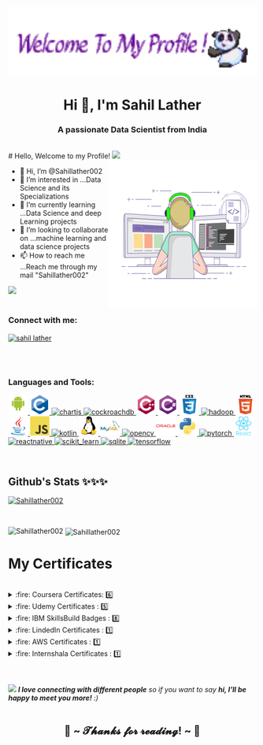 <div align="center">
<img hight="200" width="800" alt="GIF" align="center" src="https://github.com/Sahillather002/My-Portfolio/blob/master/img/Welcome_to_my_profile_1.gif">
</div>
<h1 align="center">Hi 👋, I'm Sahil Lather</h1>
<h3 align="center">A passionate Data Scientist from India</h3>
<br>
# Hello, Welcome to my Profile! <img src="https://raw.githubusercontent.com/MartinHeinz/MartinHeinz/master/wave.gif" width="70px">
<img align='right' height="300" width="300" src="https://github.com/Sahillather002/My-Portfolio/blob/master/img/coding.gif" width="230">

- 👋 Hi, I’m @Sahillather002
- 👀 I’m interested in ...Data Science and its Specializations
- 🌱 I’m currently learning ...Data Science and deep Learning projects
- 💞️ I’m looking to collaborate on ...machine learning and data science projects
- 📫 How to reach me ...Reach me through my mail "Sahillather002"
<!---
Sahillather002/Sahillather002 is a ✨ special ✨ repository because its `README.md` (this file) appears on your GitHub profile.
You can click the Preview link to take a look at your changes.
--->
![](https://visitor-badge.laobi.icu/badge?page_id=CharalambosIoannou.Sahillather002)
<br>
<br>
<h3 align="left">Connect with me:</h3>
<p align="left">
<a href="https://www.linkedin.com/in/sahil-lather/" target="blank"><img align="center" src="https://raw.githubusercontent.com/rahuldkjain/github-profile-readme-generator/master/src/images/icons/Social/linked-in-alt.svg" alt="sahil lather" height="30" width="40" /></a>
</p>
<br>
<br>
<h3 align="left">Languages and Tools:</h3>
<p align="left">
<a href="https://developer.android.com" target="_blank"> <img src="https://raw.githubusercontent.com/devicons/devicon/master/icons/android/android-original-wordmark.svg" alt="android" width="40" height="40"/> </a> 
</a> <a href="https://www.cprogramming.com/" target="_blank"> <img src="https://raw.githubusercontent.com/devicons/devicon/master/icons/c/c-original.svg" alt="c" width="40" height="40"/> 
</a> <a href="https://www.chartjs.org" target="_blank"> <img src="https://www.chartjs.org/media/logo-title.svg" alt="chartjs" width="40" height="40"/>
</a> <a href="https://www.cockroachlabs.com/product/cockroachdb/" target="_blank"> <img src="https://cdn.worldvectorlogo.com/logos/cockroachdb.svg" alt="cockroachdb" width="40" height="40"/> 
</a> <a href="https://www.w3schools.com/cpp/" target="_blank"> <img src="https://raw.githubusercontent.com/devicons/devicon/master/icons/cplusplus/cplusplus-original.svg" alt="cplusplus" width="40" height="40"/> 
</a> <a href="https://www.w3schools.com/cs/" target="_blank"> <img src="https://raw.githubusercontent.com/devicons/devicon/master/icons/csharp/csharp-original.svg" alt="csharp" width="40" height="40"/> 
</a> <a href="https://www.w3schools.com/css/" target="_blank"> <img src="https://raw.githubusercontent.com/devicons/devicon/master/icons/css3/css3-original-wordmark.svg" alt="css3" width="40" height="40"/>  
</a> <a href="https://hadoop.apache.org/" target="_blank"> <img src="https://www.vectorlogo.zone/logos/apache_hadoop/apache_hadoop-icon.svg" alt="hadoop" width="40" height="40"/>
</a> <a href="https://www.w3.org/html/" target="_blank"> <img src="https://raw.githubusercontent.com/devicons/devicon/master/icons/html5/html5-original-wordmark.svg" alt="html5" width="40" height="40"/> </a>
<a href="https://www.java.com" target="_blank"> <img src="https://raw.githubusercontent.com/devicons/devicon/master/icons/java/java-original.svg" alt="java" width="40" height="40"/> </a> 
<a href="https://developer.mozilla.org/en-US/docs/Web/JavaScript" target="_blank"> <img src="https://raw.githubusercontent.com/devicons/devicon/master/icons/javascript/javascript-original.svg" alt="javascript" width="40" height="40"/> </a> 
<a href="https://kotlinlang.org" target="_blank"> <img src="https://www.vectorlogo.zone/logos/kotlinlang/kotlinlang-icon.svg" alt="kotlin" width="40" height="40"/> </a>
<a href="https://www.linux.org/" target="_blank"> <img src="https://raw.githubusercontent.com/devicons/devicon/master/icons/linux/linux-original.svg" alt="linux" width="40" height="40"/> </a>
<a href="https://www.mysql.com/" target="_blank"> <img src="https://raw.githubusercontent.com/devicons/devicon/master/icons/mysql/mysql-original-wordmark.svg" alt="mysql" width="40" height="40"/> </a>  
<a href="https://opencv.org/" target="_blank"> <img src="https://www.vectorlogo.zone/logos/opencv/opencv-icon.svg" alt="opencv" width="40" height="40"/> </a> 
<a href="https://www.oracle.com/" target="_blank"> <img src="https://raw.githubusercontent.com/devicons/devicon/master/icons/oracle/oracle-original.svg" alt="oracle" width="40" height="40"/> </a> 
<a href="https://www.python.org" target="_blank"> <img src="https://raw.githubusercontent.com/devicons/devicon/master/icons/python/python-original.svg" alt="python" width="40" height="40"/> </a> 
<a href="https://pytorch.org/" target="_blank"> <img src="https://www.vectorlogo.zone/logos/pytorch/pytorch-icon.svg" alt="pytorch" width="40" height="40"/> </a> <a href="https://reactjs.org/" target="_blank"> <img src="https://raw.githubusercontent.com/devicons/devicon/master/icons/react/react-original-wordmark.svg" alt="react" width="40" height="40"/> </a> 
<a href="https://reactnative.dev/" target="_blank"> <img src="https://reactnative.dev/img/header_logo.svg" alt="reactnative" width="40" height="40"/> </a> <a href="https://scikit-learn.org/" target="_blank"> <img src="https://upload.wikimedia.org/wikipedia/commons/0/05/Scikit_learn_logo_small.svg" alt="scikit_learn" width="40" height="40"/> </a> 
<a href="https://www.sqlite.org/" target="_blank"> <img src="https://www.vectorlogo.zone/logos/sqlite/sqlite-icon.svg" alt="sqlite" width="40" height="40"/> </a> 
<a href="https://www.tensorflow.org" target="_blank"> <img src="https://www.vectorlogo.zone/logos/tensorflow/tensorflow-icon.svg" alt="tensorflow" width="40" height="40"/> </a>  </a> </p>

<br>

<h2 align="left">Github's Stats ✨✨✨</h3>

<p align="left"> <a href="https://github.com/ryo-ma/github-profile-trophy"><img src="https://github-profile-trophy.vercel.app/?username=Sahillather002" alt="Sahillather002" /></a> </p>
<br>
<p><img align="left" src="https://github-readme-stats.vercel.app/api/top-langs?username=Sahillather002&show_icons=true&locale=en&layout=compact" alt="Sahillather002" /></p>

<p>&nbsp;<img align="center" src="https://github-readme-stats.vercel.app/api?username=Sahillather002&show_icons=true&locale=en" alt="Sahillather002" /></p>

<h1>My Certificates</h1>

<br>


<details> 
  
  <summary>:fire: Coursera Certificates: 6️⃣</summary>

  ![Certificate](https://github.com/Sahillather002/My-Portfolio/blob/master/img/coursera/Coursera%20Python%20for%20Data%20Science%20and%20AI%20Development_01.jpg)
  ![Certificate](https://github.com/Sahillather002/My-Portfolio/blob/master/img/coursera/Coursera%20Basic%20Game%20Development_01.jpg)
  ![Certificate](https://github.com/Sahillather002/My-Portfolio/blob/master/img/coursera/Coursera%20what%20is%20data%20Science_01.jpg) 
  ![Certificate](https://github.com/Sahillather002/My-Portfolio/blob/master/img/coursera/Coursera%20Tools%20for%20Data%20Science_01.jpg)
  ![Certificate](https://github.com/Sahillather002/My-Portfolio/blob/master/img/coursera/Coursera%20Data%20Science%20Methodology_01.jpg)
  ![Certificate](https://github.com/Sahillather002/Skills-and-Certifications/blob/master/coursera/CERTIFICATE_Programming%20for%20Everybody.jpeg)
  
</details>

 <details> 
  <summary>:fire: Udemy Certificates : 5️⃣</summary>

  ![Certificate](https://github.com/Sahillather002/My-Portfolio/blob/master/img/udemy/Python%20Mega%20Course_Go%20Beginner%20to%20Expert%20in%20Python%203.jpg)
  ![Certificate](https://github.com/Sahillather002/My-Portfolio/blob/master/img/udemy/C%2B%2B%20Programming%20Step%20By%20Step%20From%20Begineer%20To%20Ultimate%20Level.jpg)
  ![Certificate](https://github.com/Sahillather002/My-Portfolio/blob/master/img/udemy/Git%20and%20Github%20Master%20Course%20(2021).jpg)
  ![Certificate](https://github.com/Sahillather002/My-Portfolio/blob/master/img/udemy/TensorFlow%202.x%20Essentials%202021.jpg)
  ![Certificate](https://github.com/Sahillather002/My-Portfolio/blob/master/img/udemy/Begnieer's%20Guide%20to%20Competitive%20Programming.jpg)
  
  </details>
  
   <details> <summary>:fire: IBM SkillsBuild Badges : 8️⃣</summary>

  ![Certificate](https://github.com/Sahillather002/My-Portfolio/blob/master/img/IBM%20skill%20build/Open%20P-TECH%20HTML%20and%20CSS_01.jpg)
  ![Certificate](https://github.com/Sahillather002/My-Portfolio/blob/master/img/IBM%20skill%20build/Open%20P-TECH%20ai%20badge_01.jpg)
  ![Certificate](https://github.com/Sahillather002/My-Portfolio/blob/master/img/IBM%20skill%20build/Open%20P-TECH%20ai%20final_01.jpg)
  ![Certificate](https://github.com/Sahillather002/My-Portfolio/blob/master/img/IBM%20skill%20build/Open%20P-TECH%20ai%20model%202_01.jpg)
  ![Certificate](https://github.com/Sahillather002/My-Portfolio/blob/master/img/IBM%20skill%20build/Open%20P-TECH%20ai%20model%203_01.jpg)
  ![Certificate](https://github.com/Sahillather002/My-Portfolio/blob/master/img/IBM%20skill%20build/Open%20P-TECH%20ai%20model%204_01.jpg)
  ![Certificate](https://github.com/Sahillather002/My-Portfolio/blob/master/img/IBM%20skill%20build/Open%20P-TECH%20ai%20model%205_01.jpg)
  ![Certificate](https://github.com/Sahillather002/My-Portfolio/blob/master/img/IBM%20skill%20build/Open%20P-Tech%20CyberSecurity%20Fundamentals_01.jpg)
  </details>
  
  </details>
  
   <details> <summary>:fire: LindedIn Certificates : 1️⃣</summary>

   ![Certificate](https://github.com/Sahillather002/My-Portfolio/blob/master/img/Linkedin/CertificateOfCompletion_Learning%20Python_01.jpg)
  
  </details>
  
   <details> <summary>:fire: AWS Certificates : 1️⃣</summary>

   ![Certificate](https://github.com/Sahillather002/Skills-and-Certifications/blob/master/aws/AWS%20Innovate%20Data%20Adition.png)
  
  </details>
  
   <details> <summary>:fire: Internshala Certificates : 1️⃣</summary>

   ![Certificate]( <details> <summary>:fire: AWS Certificates : 1️⃣</summary>

   ![Certificate](https://github.com/Sahillather002/Skills-and-Certifications/blob/master/aws/AWS%20Innovate%20Data%20Adition.png)
  
  </details>)
  
  </details>
  
<br>
<br>
  
<img src="https://media.giphy.com/media/LnQjpWaON8nhr21vNW/giphy.gif" width="100"> <em><b>I love connecting with different people</b> so if you want to say <b>hi, I'll be happy to meet you more!</b> :)</em>
<br>
<br>
<h2 align="center">💖 ~ 𝓣𝓱𝓪𝓷𝓴𝓼 𝓯𝓸𝓻 𝓻𝓮𝓪𝓭𝓲𝓷𝓰! ~ 💖</h2>
